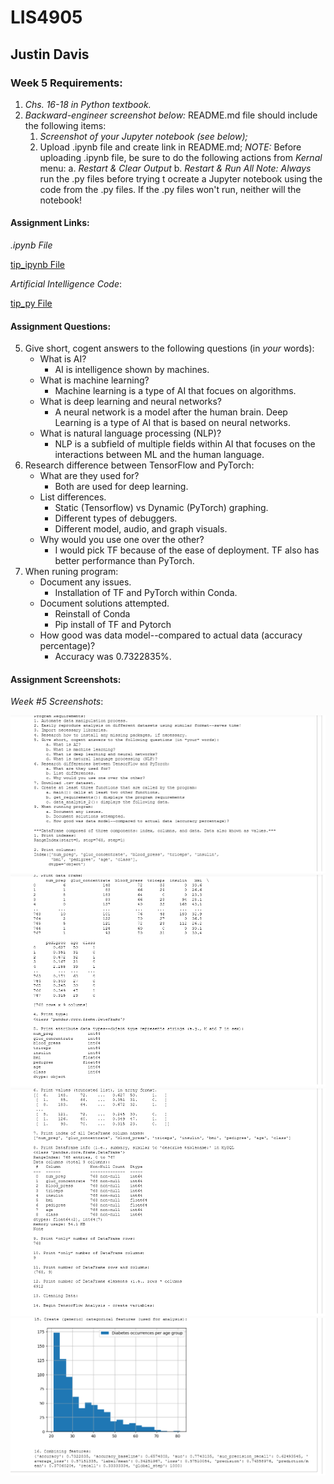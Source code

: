 # LIS4905

## Justin Davis

### Week 5 Requirements:

1. *Chs. 16-18 in Python textbook.*
2. *Backward-engineer screenshot below:* README.md file should include the following items:
    1. *Screenshot of your Jupyter notebook (see below);*
    2. Upload .ipynb file and create link in README.md;
        *NOTE:* Before uploading .ipynb file, be sure to do the following actions from *Kernal* menu:
            a. *Restart & Clear Output*
            b. *Restart & Run All*
    *Note: Always* run the .py files before trying t ocreate a Jupyter notebook using the code from the .py files. If the .py files won't run, neither will the notebook!

#### Assignment Links:

*.ipynb File*

[tip_ipynb File](docs/artificial_intelligence_notebook.ipynb)

*Artificial Intelligence Code*:

[tip_py File](docs/artificial_intelligence.py)

#### Assignment Questions:
5. Give short, cogent answers to the following questions (in *your* words):
    - What is AI?
        - AI is intelligence shown by machines.
    - What is machine learning?
        - Machine learning is a type of AI that focues on algorithms.
    - What is deep learning and neural networks?
        - A neural network is a model after the human brain. Deep Learning is a type of AI that is based on neural networks.
    - What is natural language processing (NLP)?
        - NLP is a subfield of multiple fields within AI that focuses on the interactions between ML and the human language.
6. Research difference between TensorFlow and PyTorch:
    - What are they used for?
        - Both are used for deep learning.
    - List differences.
        - Static (Tensorflow) vs Dynamic (PyTorch) graphing.
        - Different types of debuggers.
        - Different model, audio, and graph visuals.
    - Why would you use one over the other?
        - I would pick TF because of the ease of deployment. TF also has better performance than PyTorch.
9. When runing program:
    - Document any issues.
        - Installation of TF and PyTorch within Conda.
    - Document solutions attempted.
        - Reinstall of Conda
        - Pip install of TF and Pytorch
    - How good was data model--compared to actual data (accuracy percentage)? 
        - Accuracy was 0.7322835%.

#### Assignment Screenshots:

*Week #5 Screenshots*:

![artificial_intelligence](img/artificial_intelligence1.png)
![artificial_intelligence](img/artificial_intelligence2.png)
![artificial_intelligence](img/artificial_intelligence3.png)
![artificial_intelligence](img/artificial_intelligence4.png)